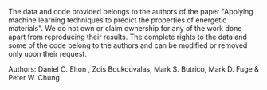 The data and code provided belongs to the authors of the paper "Applying machine learning techniques to predict the properties of energetic materials". We do not own or claim ownership for any of the work done apart from reproducing their results. The complete rights to the data and some of the code belong to the authors and can be modified or removed only upon their request.

Authors: Daniel C. Elton , Zois Boukouvalas, Mark S. Butrico, Mark D. Fuge & Peter W. Chung